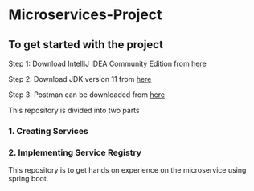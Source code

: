 # Microservices-Project

## To get started with the project 

Step 1: Download IntelliJ IDEA Community Edition from [here](https://www.jetbrains.com/idea/download/#section=windows)

Step 2: Download JDK version 11 from [here](https://www.oracle.com/java/technologies/downloads/#java11-windows)

Step 3: Postman can be downloaded from [here](https://www.postman.com/downloads/)

This repository is divided into two parts

### 1. Creating Services 

### 2. Implementing Service Registry

This repository is to get hands on experience on the microservice using spring boot. 

